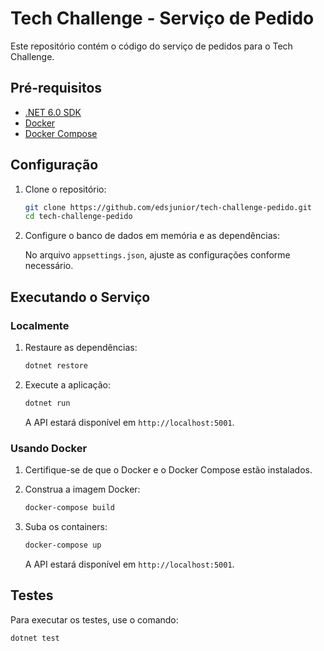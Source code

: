 # Tech Challenge - Serviço de Pedido

 Este repositório contém o código do serviço de pedidos para o Tech Challenge.

## Pré-requisitos

- [.NET 6.0 SDK](https://dotnet.microsoft.com/download/dotnet/6.0)
- [Docker](https://www.docker.com/get-started)
- [Docker Compose](https://docs.docker.com/compose/install/)

## Configuração

1. Clone o repositório:

    ```bash
    git clone https://github.com/edsjunior/tech-challenge-pedido.git
    cd tech-challenge-pedido
    ```

2. Configure o banco de dados em memória e as dependências:

    No arquivo `appsettings.json`, ajuste as configurações conforme necessário.

## Executando o Serviço

### Localmente

1. Restaure as dependências:

    ```bash
    dotnet restore
    ```

2. Execute a aplicação:

    ```bash
    dotnet run
    ```

    A API estará disponível em `http://localhost:5001`.

### Usando Docker

1. Certifique-se de que o Docker e o Docker Compose estão instalados.

2. Construa a imagem Docker:

    ```bash
    docker-compose build
    ```

3. Suba os containers:

    ```bash
    docker-compose up
    ```

    A API estará disponível em `http://localhost:5001`.

## Testes

Para executar os testes, use o comando:

```bash
dotnet test
